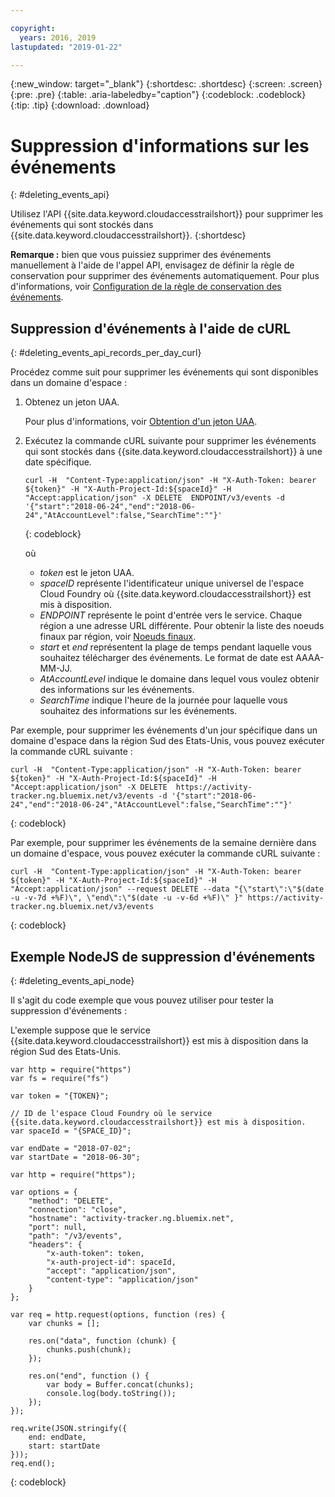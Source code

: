 ```yaml
---

copyright:
  years: 2016, 2019
lastupdated: "2019-01-22"

---
```


{:new_window: target="_blank"}
{:shortdesc: .shortdesc}
{:screen: .screen}
{:pre: .pre}
{:table: .aria-labeledby="caption"}
{:codeblock: .codeblock}
{:tip: .tip}
{:download: .download}



# Suppression d'informations sur les événements
{: #deleting_events_api}

Utilisez l'API {{site.data.keyword.cloudaccesstrailshort}} pour supprimer les événements qui sont stockés dans {{site.data.keyword.cloudaccesstrailshort}}.
{:shortdesc}

**Remarque :** bien que vous puissiez supprimer des événements manuellement à l'aide de l'appel API, envisagez de définir la règle de conservation pour supprimer des événements automatiquement. Pour plus d'informations, voir [Configuration de la règle de conservation des événements](/docs/services/cloud-activity-tracker/how-to/configuring_retention_policy.html#configuring_retention_policy).

## Suppression d'événements à l'aide de cURL
{: #deleting_events_api_records_per_day_curl}

Procédez comme suit pour supprimer les événements qui sont disponibles dans un domaine d'espace :

1. Obtenez un jeton UAA.

    Pour plus d'informations, voir [Obtention d'un jeton UAA](/docs/services/cloud-activity-tracker/reference/auth_uaa.html#auth_uaa).

2. Exécutez la commande cURL suivante pour supprimer les événements qui sont stockés dans {{site.data.keyword.cloudaccesstrailshort}} à une date spécifique.

    ```
    curl -H  "Content-Type:application/json" -H "X-Auth-Token: bearer ${token}" -H "X-Auth-Project-Id:${spaceId}" -H "Accept:application/json" -X DELETE  ENDPOINT/v3/events -d '{"start":"2018-06-24","end":"2018-06-24","AtAccountLevel":false,"SearchTime":""}'
    ```
    {: codeblock}

    où

    * *token* est le jeton UAA.
    * *spaceID* représente l'identificateur unique universel de l'espace Cloud Foundry où {{site.data.keyword.cloudaccesstrailshort}} est mis à disposition.
    * *ENDPOINT* représente le point d'entrée vers le service. Chaque région a une adresse URL différente. Pour obtenir la liste des noeuds finaux par région, voir [Noeuds finaux](/docs/services/cloud-activity-tracker/reference/ref_endpoints.html#api_endpoints).
    * *start* et *end* représentent la plage de temps pendant laquelle vous souhaitez télécharger des événements. Le format de date est AAAA-MM-JJ. 
    * *AtAccountLevel* indique le domaine dans lequel vous voulez obtenir des informations sur les événements.
    * *SearchTime* indique l'heure de la journée pour laquelle vous souhaitez des informations sur les événements.


Par exemple, pour supprimer les événements d'un jour spécifique dans un domaine d'espace dans la région Sud des Etats-Unis, vous pouvez exécuter la commande cURL suivante :

```
curl -H  "Content-Type:application/json" -H "X-Auth-Token: bearer ${token}" -H "X-Auth-Project-Id:${spaceId}" -H "Accept:application/json" -X DELETE  https://activity-tracker.ng.bluemix.net/v3/events -d '{"start":"2018-06-24","end":"2018-06-24","AtAccountLevel":false,"SearchTime":""}'
```
{: codeblock}

Par exemple, pour supprimer les événements de la semaine dernière dans un domaine d'espace, vous pouvez exécuter la commande cURL suivante :

```
curl -H  "Content-Type:application/json" -H "X-Auth-Token: bearer ${token}" -H "X-Auth-Project-Id:${spaceId}" -H "Accept:application/json" --request DELETE --data "{\"start\":\"$(date -u -v-7d +%F)\", \"end\":\"$(date -u -v-6d +%F)\" }" https://activity-tracker.ng.bluemix.net/v3/events
```
{: codeblock}


## Exemple NodeJS de suppression d'événements
{: #deleting_events_api_node}

Il s'agit du code exemple que vous pouvez utiliser pour tester la suppression d'événements :

L'exemple suppose que le service {{site.data.keyword.cloudaccesstrailshort}} est mis à disposition dans la région Sud des Etats-Unis. 

```
var http = require("https")
var fs = require("fs")

var token = "{TOKEN}";

// ID de l'espace Cloud Foundry où le service {{site.data.keyword.cloudaccesstrailshort}} est mis à disposition.
var spaceId = "{SPACE_ID}";

var endDate = "2018-07-02";
var startDate = "2018-06-30";

var http = require("https");

var options = {
    "method": "DELETE",
    "connection": "close",
    "hostname": "activity-tracker.ng.bluemix.net",
    "port": null,
    "path": "/v3/events",
    "headers": {
        "x-auth-token": token,
        "x-auth-project-id": spaceId,
        "accept": "application/json",
        "content-type": "application/json"
    }
};

var req = http.request(options, function (res) {
    var chunks = [];

    res.on("data", function (chunk) {
        chunks.push(chunk);
    });

    res.on("end", function () {
        var body = Buffer.concat(chunks);
        console.log(body.toString());
    });
});

req.write(JSON.stringify({
    end: endDate,
    start: startDate
}));
req.end();
```
{: codeblock}
